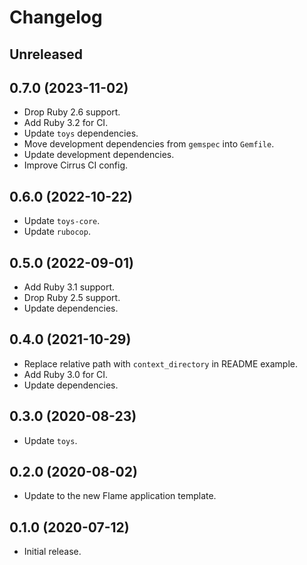 # Changelog

## Unreleased

## 0.7.0 (2023-11-02)

*   Drop Ruby 2.6 support.
*   Add Ruby 3.2 for CI.
*   Update `toys` dependencies.
*   Move development dependencies from `gemspec` into `Gemfile`.
*   Update development dependencies.
*   Improve Cirrus CI config.

## 0.6.0 (2022-10-22)

*   Update `toys-core`.
*   Update `rubocop`.

## 0.5.0 (2022-09-01)

*   Add Ruby 3.1 support.
*   Drop Ruby 2.5 support.
*   Update dependencies.

## 0.4.0 (2021-10-29)

*   Replace relative path with `context_directory` in README example.
*   Add Ruby 3.0 for CI.
*   Update dependencies.

## 0.3.0 (2020-08-23)

*   Update `toys`.

## 0.2.0 (2020-08-02)

*   Update to the new Flame application template.

## 0.1.0 (2020-07-12)

*   Initial release.
